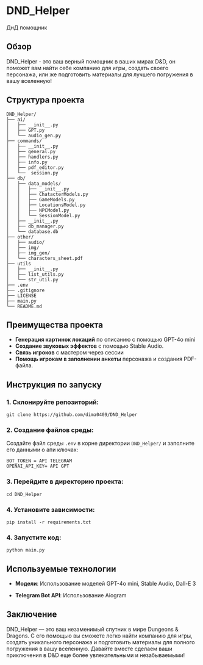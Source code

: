 # DND_Helper

ДнД помощник

## Обзор

DND_Helper - это ваш верный помощник в ваших мирах D&D, он поможет вам найти себе компанию для игры, создать своего
персонажа, или же подготовить материалы для лучшего погружения в вашу вселенную!

## Структура проекта

```structure
DND_Helper/
├── ai/
│   ├── __init__.py
│   ├── GPT.py
│   └── audio_gen.py
├── commands/
│   ├── __init__.py
│   ├── general.py
│   ├── handlers.py
│   ├── info.py
│   ├── pdf_editor.py
│   └──  session.py
├── db/
│   ├── data_models/
│   │   ├── __init__.py
│   │   ├── ChatacterModels.py
│   │   ├── GameModels.py
│   │   ├── LocationsModel.py
│   │   ├── NPCModel.py
│   │   └── SessionModel.py
│   ├── __init__.py
│   ├── db_manager.py
│   └── database.db
├── other/
│   ├── audio/
│   ├── img/
│   ├── img_gen/
│   └── characters_sheet.pdf
├── utils
│   ├── __init__.py
│   ├── list_utils.py
│   └── str_util.py
├── .env
├── .gitignore
├── LICENSE
├── main.py
└── README.md
```

## Преимущества проекта

- **Генерация картинок локаций** по описанию с помощью GPT-4o mini
- **Создание звуковых эффектов** с помощью Stable Audio.
- **Связь игроков** с мастером через сессии
- **Помощь игрокам в заполнении анкеты** персонажа и создания PDF-файла.

## Инструкция по запуску

### 1. Склонируйте репозиторий:

```
git clone https://github.com/dima0409/DND_Helper
```

### 2. Создание файлов среды:

Создайте файл среды `.env` в корне директории `DND_Helper/` и заполните его данными о апи ключах:

```plaintext
BOT_TOKEN = API TELEGRAM
OPENAI_API_KEY= API GPT
```

### 3. Перейдите в директорию проекта:

```
cd DND_Helper
```

### 4. Установите зависимости:

```
pip install -r requirements.txt
```

### 4. Запустите код:

```
python main.py
```

## Используемые технологии

- **Модели**: Использование моделей GPT-4o mini, Stable Audio, Dall-E 3

- **Telegram Bot API**: Использование Aiogram
## Заключение

DND_Helper — это ваш незаменимый спутник в мире Dungeons & Dragons. С его помощью вы сможете легко найти компанию для
игры, создать уникального персонажа и подготовить материалы для полного погружения в вашу вселенную. Давайте вместе
сделаем ваши приключения в D&D еще более увлекательными и незабываемыми!